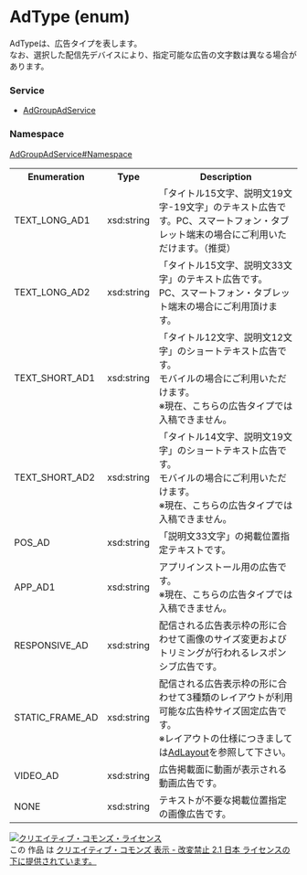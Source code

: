 # AdType (enum)
AdTypeは、広告タイプを表します。<br>なお、選択した配信先デバイスにより、指定可能な広告の文字数は異なる場合があります。

### Service
+ [AdGroupAdService](../../services/AdGroupAdService.md)

### Namespace
[AdGroupAdService#Namespace](../../services/AdGroupAdService.md#namespace)

<table>
 <tr>
  <th>Enumeration </th>
  <th>Type</th>
  <th>Description</th>
 <tr>
  <td>TEXT_LONG_AD1</td>
  <td>xsd:string</td>
  <td>「タイトル15文字、説明文19文字-19文字」のテキスト広告です。PC、スマートフォン・タブレット端末の場合にご利用いただけます。（推奨）</td>
 </tr>
 <tr>
  <td>TEXT_LONG_AD2</td>
  <td>xsd:string</td>
  <td>「タイトル15文字、説明文33文字」のテキスト広告です。<br>PC、スマートフォン・タブレット端末の場合にご利用頂けます。</td>
 </tr>
 <tr>
  <td>TEXT_SHORT_AD1</td>
  <td>xsd:string</td>
  <td>「タイトル12文字、説明文12文字」のショートテキスト広告です。<br>モバイルの場合にご利用いただけます。<br>※現在、こちらの広告タイプでは入稿できません。</td>
 </tr>
 <tr>
  <td>TEXT_SHORT_AD2</td>
  <td>xsd:string</td>
  <td>「タイトル14文字、説明文19文字」のショートテキスト広告です。<br>モバイルの場合にご利用いただけます。<br>※現在、こちらの広告タイプでは入稿できません。</td>
 </tr>
 <tr>
  <td>POS_AD</td>
  <td>xsd:string</td>
  <td>「説明文33文字」の掲載位置指定テキストです。</td>
 </tr>
 <tr>
  <td>APP_AD1</td>
  <td>xsd:string</td>
  <td>アプリインストール用の広告です。 <br>※現在、こちらの広告タイプでは入稿できません。</td>
 </tr>
 <tr>
  <td>RESPONSIVE_AD</td>
  <td>xsd:string</td>
  <td>配信される広告表示枠の形に合わせて画像のサイズ変更およびトリミングが行われるレスポンシブ広告です。</td>
 </tr>
 <tr>
  <td>STATIC_FRAME_AD</td>
  <td>xsd:string</td>
  <td>配信される広告表示枠の形に合わせて3種類のレイアウトが利用可能な広告枠サイズ固定広告です。<br>
  ※レイアウトの仕様につきましては<a href="./AdLayout.md">AdLayout</a>を参照して下さい。</td>
 </tr>
 <tr>
  <td>VIDEO_AD</td>
  <td>xsd:string</td>
  <td>広告掲載面に動画が表示される動画広告です。</td>
 </tr>
 <tr>
  <td>NONE</td>
  <td>xsd:string</td>
  <td>テキストが不要な掲載位置指定の画像広告です。</td>
 </tr>
</table>

<a rel="license" href="http://creativecommons.org/licenses/by-nd/2.1/jp/"><img alt="クリエイティブ・コモンズ・ライセンス" style="border-width:0" src="https://i.creativecommons.org/l/by-nd/2.1/jp/88x31.png" /></a><br />この 作品 は <a rel="license" href="http://creativecommons.org/licenses/by-nd/2.1/jp/">クリエイティブ・コモンズ 表示 - 改変禁止 2.1 日本 ライセンスの下に提供されています。</a>
